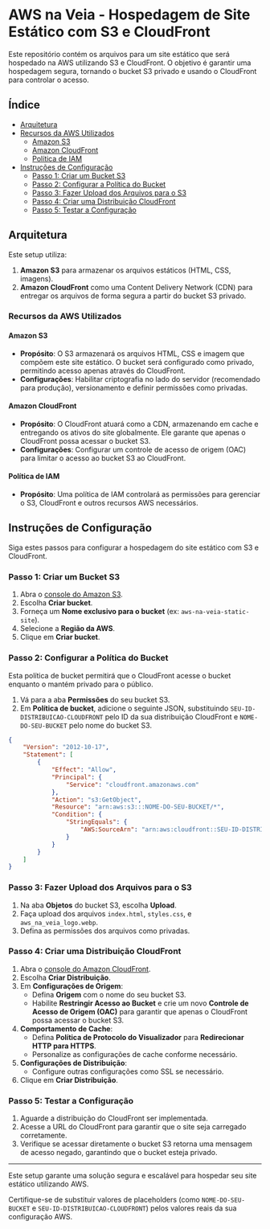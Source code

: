 
# AWS na Veia - Hospedagem de Site Estático com S3 e CloudFront

Este repositório contém os arquivos para um site estático que será hospedado na AWS utilizando S3 e CloudFront. O objetivo é garantir uma hospedagem segura, tornando o bucket S3 privado e usando o CloudFront para controlar o acesso.

## Índice
- [Arquitetura](#arquitetura)
- [Recursos da AWS Utilizados](#recursos-da-aws-utilizados)
  - [Amazon S3](#amazon-s3)
  - [Amazon CloudFront](#amazon-cloudfront)
  - [Política de IAM](#política-de-iam)
- [Instruções de Configuração](#instruções-de-configuração)
  - [Passo 1: Criar um Bucket S3](#passo-1-criar-um-bucket-s3)
  - [Passo 2: Configurar a Política do Bucket](#passo-2-configurar-a-política-do-bucket)
  - [Passo 3: Fazer Upload dos Arquivos para o S3](#passo-3-fazer-upload-dos-arquivos-para-o-s3)
  - [Passo 4: Criar uma Distribuição CloudFront](#passo-4-criar-uma-distribuição-cloudfront)
  - [Passo 5: Testar a Configuração](#passo-5-testar-a-configuração)

## Arquitetura

Este setup utiliza:
1. **Amazon S3** para armazenar os arquivos estáticos (HTML, CSS, imagens).
2. **Amazon CloudFront** como uma Content Delivery Network (CDN) para entregar os arquivos de forma segura a partir do bucket S3 privado.

### Recursos da AWS Utilizados

#### Amazon S3
- **Propósito**: O S3 armazenará os arquivos HTML, CSS e imagem que compõem este site estático. O bucket será configurado como privado, permitindo acesso apenas através do CloudFront.
- **Configurações**: Habilitar criptografia no lado do servidor (recomendado para produção), versionamento e definir permissões como privadas.

#### Amazon CloudFront
- **Propósito**: O CloudFront atuará como a CDN, armazenando em cache e entregando os ativos do site globalmente. Ele garante que apenas o CloudFront possa acessar o bucket S3.
- **Configurações**: Configurar um controle de acesso de origem (OAC) para limitar o acesso ao bucket S3 ao CloudFront.

#### Política de IAM
- **Propósito**: Uma política de IAM controlará as permissões para gerenciar o S3, CloudFront e outros recursos AWS necessários.

## Instruções de Configuração

Siga estes passos para configurar a hospedagem do site estático com S3 e CloudFront.

### Passo 1: Criar um Bucket S3

1. Abra o [console do Amazon S3](https://s3.console.aws.amazon.com/s3/).
2. Escolha **Criar bucket**.
3. Forneça um **Nome exclusivo para o bucket** (ex: `aws-na-veia-static-site`).
4. Selecione a **Região da AWS**.
5. Clique em **Criar bucket**.

### Passo 2: Configurar a Política do Bucket

Esta política de bucket permitirá que o CloudFront acesse o bucket enquanto o mantém privado para o público.

1. Vá para a aba **Permissões** do seu bucket S3.
2. Em **Política de bucket**, adicione o seguinte JSON, substituindo `SEU-ID-DISTRIBUICAO-CLOUDFRONT` pelo ID da sua distribuição CloudFront e `NOME-DO-SEU-BUCKET` pelo nome do bucket S3.

```json
{
    "Version": "2012-10-17",
    "Statement": [
        {
            "Effect": "Allow",
            "Principal": {
                "Service": "cloudfront.amazonaws.com"
            },
            "Action": "s3:GetObject",
            "Resource": "arn:aws:s3:::NOME-DO-SEU-BUCKET/*",
            "Condition": {
                "StringEquals": {
                    "AWS:SourceArn": "arn:aws:cloudfront::SEU-ID-DISTRIBUICAO-CLOUDFRONT"
                }
            }
        }
    ]
}
```

### Passo 3: Fazer Upload dos Arquivos para o S3

1. Na aba **Objetos** do bucket S3, escolha **Upload**.
2. Faça upload dos arquivos `index.html`, `styles.css`, e `aws_na_veia_logo.webp`.
3. Defina as permissões dos arquivos como privadas.

### Passo 4: Criar uma Distribuição CloudFront

1. Abra o [console do Amazon CloudFront](https://console.aws.amazon.com/cloudfront/).
2. Escolha **Criar Distribuição**.
3. Em **Configurações de Origem**:
   - Defina **Origem** com o nome do seu bucket S3.
   - Habilite **Restringir Acesso ao Bucket** e crie um novo **Controle de Acesso de Origem (OAC)** para garantir que apenas o CloudFront possa acessar o bucket S3.
4. **Comportamento de Cache**:
   - Defina **Política de Protocolo do Visualizador** para **Redirecionar HTTP para HTTPS**.
   - Personalize as configurações de cache conforme necessário.
5. **Configurações de Distribuição**:
   - Configure outras configurações como SSL se necessário.
6. Clique em **Criar Distribuição**.

### Passo 5: Testar a Configuração

1. Aguarde a distribuição do CloudFront ser implementada.
2. Acesse a URL do CloudFront para garantir que o site seja carregado corretamente.
3. Verifique se acessar diretamente o bucket S3 retorna uma mensagem de acesso negado, garantindo que o bucket esteja privado.

---

Este setup garante uma solução segura e escalável para hospedar seu site estático utilizando AWS.

Certifique-se de substituir valores de placeholders (como `NOME-DO-SEU-BUCKET` e `SEU-ID-DISTRIBUICAO-CLOUDFRONT`) pelos valores reais da sua configuração AWS.

